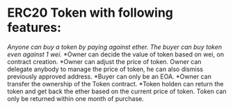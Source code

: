 # ERC20 Token with following features:
*Anyone can buy a token by paying against ether. The buyer can buy token even against 1 wei.*
*Owner can decide the value of token based on wei, on contract creation.
*Owner can adjust the price of token. Owner can delegate anybody to manage the price of token, he can also dismiss previously approved address.
*Buyer can only be an EOA.
*Owner can transfer the ownership of the Token contract.
*Token holden can return the token and get back the ether based on the current price of token. Token can only be returned within one month of purchase.
